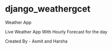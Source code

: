 # django_weathergcet
Weather App

Live Weather App With Hourly Forecast for the day

Created By - Asmit and Harsha
